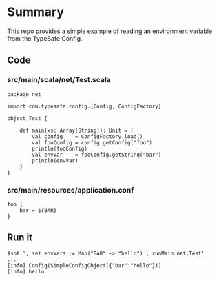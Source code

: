 # Summary

This repo provides a simple example of reading an environment variable from 
the TypeSafe Config.


## Code

### src/main/scala/net/Test.scala

```
package net

import com.typesafe.config.{Config, ConfigFactory}

object Test {

	def main(xs: Array[String]): Unit = {
		val config    = ConfigFactory.load()
		val fooConfig = config.getConfig("foo")
		println(fooConfig)
		val envVar    = fooConfig.getString("bar")
		println(envVar)
	}
}
```

### src/main/resources/application.conf

```
foo {
	bar = ${BAR}
}
```


## Run it

```
$sbt '; set envVars := Map("BAR" -> "hello") ; runMain net.Test'
...
[info] Config(SimpleConfigObject({"bar":"hello"}))
[info] hello
```

